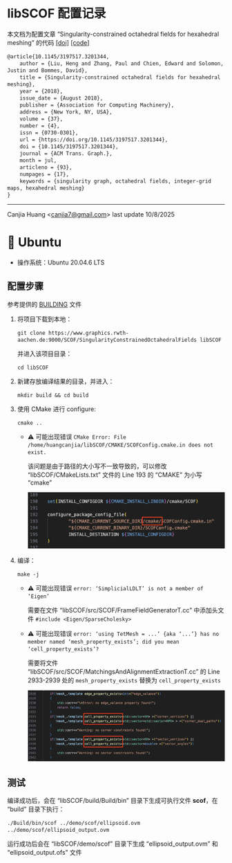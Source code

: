 # libSCOF 配置记录

本文档为配置文章 “Singularity-constrained octahedral fields for hexahedral meshing” 的代码 [[doi]](https://dl.acm.org/doi/10.1145/3197517.3201344) [[code]](https://gitlab.vci.rwth-aachen.de:9000/SCOF/SingularityConstrainedOctahedralFields)

```
@article{10.1145/3197517.3201344,
    author = {Liu, Heng and Zhang, Paul and Chien, Edward and Solomon, Justin and Bommes, David},
    title = {Singularity-constrained octahedral fields for hexahedral meshing},
    year = {2018},
    issue_date = {August 2018},
    publisher = {Association for Computing Machinery},
    address = {New York, NY, USA},
    volume = {37},
    number = {4},
    issn = {0730-0301},
    url = {https://doi.org/10.1145/3197517.3201344},
    doi = {10.1145/3197517.3201344},
    journal = {ACM Trans. Graph.},
    month = jul,
    articleno = {93},
    numpages = {17},
    keywords = {singularity graph, octahedral fields, integer-grid maps, hexahedral meshing}
}
```

---

Canjia Huang <<canjia7@gmail.com>> last update 10/8/2025

# :penguin: Ubuntu

- 操作系统：Ubuntu 20.04.6 LTS

## 配置步骤

参考提供的 [BUILDING](https://gitlab.vci.rwth-aachen.de:9000/SCOF/SingularityConstrainedOctahedralFields/-/blob/master/BUILDING?ref_type=heads) 文件

1. 将项目下载到本地：

    ```
    git clone https://www.graphics.rwth-aachen.de:9000/SCOF/SingularityConstrainedOctahedralFields libSCOF
    ```

    并进入该项目目录：

    ```
    cd libSCOF
    ```

2. 新建存放编译结果的目录，并进入：

    ```
    mkdir build && cd build
    ```

3. 使用 CMake 进行 configure:

    ```
    cmake ..
    ```

    - :warning: 可能出现错误 `CMake Error: File /home/huangcanjia/libSCOF/CMAKE/SCOFConfig.cmake.in does not exist.`

        该问题是由于路径的大小写不一致导致的，可以修改 “libSCOF/CMakeLists.txt” 文件的 Line 193 的 “CMAKE” 为小写 “cmake”

        ![image](.pic/image.png)

4. 编译：

    ```
    make -j
    ```

    - :warning: 可能出现错误 `error: ‘SimplicialLDLT’ is not a member of ‘Eigen’`

        需要在文件 “libSCOF/src/SCOF/FrameFieldGeneratorT.cc” 中添加头文件 `#include <Eigen/SparseCholesky>`

    - :warning: 可能出现错误 `error: ‘using TetMesh = ...’ {aka ‘...’} has no member named ‘mesh_property_exists’; did you mean ‘cell_property_exists’?`

        需要将文件 “libSCOF/src/SCOF/MatchingsAndAlignmentExtractionT.cc” 的 Line 2933-2939 处的 `mesh_property_exists` 替换为 `cell_property_exists`

        ![image](.pic/image1.png)

## 测试

编译成功后，会在 “libSCOF/build/Build/bin” 目录下生成可执行文件 **scof**，在 “build” 目录下执行：

```
./Build/bin/scof ../demo/scof/ellipsoid.ovm ../demo/scof/ellipsoid_output.ovm
```

运行成功后会在 “libSCOF/demo/scof” 目录下生成 “ellipsoid_output.ovm” 和 “ellipsoid_output.ofs” 文件